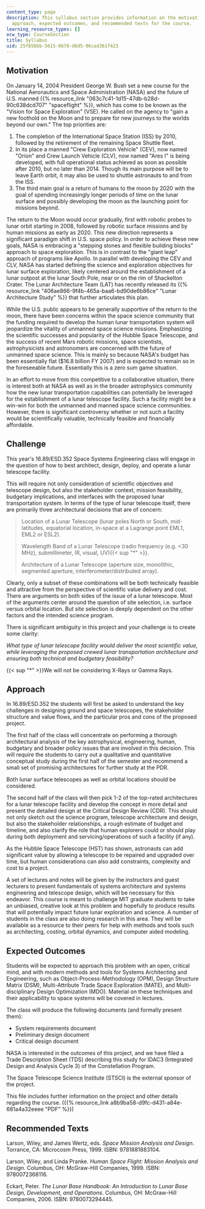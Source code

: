 ```yaml
---
content_type: page
description: This syllabus section provides information on the motivation, challenge,
  approach, expected outcomes, and recommended texts for the course.
learning_resource_types: []
ocw_type: CourseSection
title: Syllabus
uid: 25f856bb-5615-0670-d6d5-96cad361f423
---
```


Motivation
----------

On January 14, 2004 President George W. Bush set a new course for the National Aeronautics and Space Administration (NASA) and the future of U.S. manned {{% resource_link "063c7c41-1d15-47db-b28d-90c638dcd707" "spaceflight" %}}, which has come to be known as the "Vision for Space Exploration" (VSE). He called on the agency to "gain a new foothold on the Moon and to prepare for new journeys to the worlds beyond our own." The top priorities are:

1.  The completion of the International Space Station (ISS) by 2010, followed by the retirement of the remaining Space Shuttle fleet.
2.  In its place a manned "Crew Exploration Vehicle" (CEV), now named "Orion" and Crew Launch Vehicle (CLV), now named "Ares I" is being developed, with full operational status achieved as soon as possible after 2010, but no later than 2014. Though its main purpose will be to leave Earth orbit, it may also be used to shuttle astronauts to and from the ISS.
3.  The third main goal is a return of humans to the moon by 2020 with the goal of spending increasingly longer periods of time on the lunar surface and possibly developing the moon as the launching point for missions beyond.

The return to the Moon would occur gradually, first with robotic probes to lunar orbit starting in 2008, followed by robotic surface missions and by human missions as early as 2020. This new direction represents a significant paradigm shift in U.S. space policy. In order to achieve these new goals, NASA is embracing a "stepping stones and flexible building blocks" approach to space exploration. This is in contrast to the "giant leap" approach of programs like Apollo. In parallel with developing the CEV and CLV, NASA has started defining the science and exploration objectives for lunar surface exploration, likely centered around the establishment of a lunar outpost at the lunar South Pole, near or on the rim of Shackelton Crater. The Lunar Architecture Team (LAT) has recently released its {{% resource_link "406ae866-9f4b-465a-baa6-bd90de6b86ce" "Lunar Architecture Study" %}} that further articulates this plan.

While the U.S. public appears to be generally supportive of the return to the moon, there have been concerns within the space science community that the funding required to develop the human lunar transportation system will jeopardize the vitality of unmanned space science missions. Emphasizing the scientific successes and popularity of the Hubble Space Telescope, and the success of recent Mars robotic missions, space scientists, astrophysicists and astronomers are concerned with the future of unmanned space science. This is mainly so because NASA's budget has been essentially flat ($16.8 billion FY 2007) and is expected to remain so in the foreseeable future. Essentially this is a zero sum game situation.

In an effort to move from this competitive to a collaborative situation, there is interest both at NASA as well as in the broader astrophysics community how the new lunar transportation capabilities can potentially be leveraged for the establishment of a lunar telescope facility. Such a facility might be a win-win for both the unmanned and manned space science communities. However, there is significant controversy whether or not such a facility would be scientifically valuable, technically feasible and financially affordable.

Challenge
---------

This year's 16.89/ESD.352 Space Systems Engineering class will engage in the question of how to best architect, design, deploy, and operate a lunar telescope facility.

This will require not only consideration of scientific objectives and telescope design, but also the stakeholder context, mission feasibility, budgetary implications, and interfaces with the proposed lunar transportation system. In terms of the type of lunar telescope itself, there are primarily three architectural decisions that are of concern:

> Location of a Lunar Telescope (lunar poles North or South, mid-latitudes, equatorial location, in-space at a Lagrange point EML1, EML2 or ESL2).
> 
> Wavelength Band of a Lunar Telescope (radio frequency (e.g. \<30 MHz), submillimeter, IR, visual, UV){{< sup "\*" >}}.
> 
> Architecture of a Lunar Telescope (aperture size, monolithic, segmented aperture, interferometer/distributed array).

Clearly, only a subset of these combinations will be both technically feasible and attractive from the perspective of scientific value delivery and cost. There are arguments on both sides of the issue of a lunar telescope. Most of the arguments center around the question of site selection, i.e. surface versus orbital location. But site selection is deeply dependent on the other factors and the intended science program.

There is significant ambiguity in this project and your challenge is to create some clarity:

_What type of lunar telescope facility would deliver the most scientific value, while leveraging the proposed crewed lunar transportation architecture and ensuring both technical and budgetary feasibility?_

{{< sup "\*" >}}We will not be considering X-Rays or Gamma Rays.

Approach
--------

In 16.89/ESD.352 the students will first be asked to understand the key challenges in designing ground and space telescopes, the stakeholder structure and value flows, and the particular pros and cons of the proposed project.

The first half of the class will concentrate on performing a thorough architectural analysis of the key astrophysical, engineering, human, budgetary and broader policy issues that are involved in this decision. This will require the students to carry out a qualitative and quantitative conceptual study during the first half of the semester and recommend a small set of promising architectures for further study at the PDR.

Both lunar surface telescopes as well as orbital locations should be considered.

The second half of the class will then pick 1-2 of the top-rated architectures for a lunar telescope facility and develop the concept in more detail and present the detailed design at the Critical Design Review (CDR). This should not only sketch out the science program, telescope architecture and design, but also the stakeholder relationships, a rough estimate of budget and timeline, and also clarify the role that human explorers could or should play during both deployment and servicing/operations of such a facility (if any).

As the Hubble Space Telescope (HST) has shown, astronauts can add significant value by allowing a telescope to be repaired and upgraded over time, but human considerations can also add constraints, complexity and cost to a project.

A set of lectures and notes will be given by the instructors and guest lecturers to present fundamentals of systems architecture and systems engineering and telescope design, which will be necessary for this endeavor. This course is meant to challenge MIT graduate students to take an unbiased, creative look at this problem and hopefully to produce results that will potentially impact future lunar exploration and science. A number of students in the class are also doing research in this area. They will be available as a resource to their peers for help with methods and tools such as architecting, costing, orbital dynamics, and computer aided modeling.

Expected Outcomes
-----------------

Students will be expected to approach this problem with an open, critical mind, and with modern methods and tools for Systems Architecting and Engineering, such as Object-Process-Methodology (OPM), Design Structure Matrix (DSM), Multi-Attribute Trade Space Exploration (MATE), and Multi-disciplinary Design Optimization (MDO). Material on these techniques and their applicability to space systems will be covered in lectures.

The class will produce the following documents (and formally present them):

*   System requirements document
*   Preliminary design document
*   Critical design document

NASA is interested in the outcomes of this project, and we have filed a Trade Description Sheet (TDS) describing this study for IDAC3 (Integrated Design and Analysis Cycle 3) of the Constellation Program.

The Space Telescope Science Institute (STSCI) is the external sponsor of the project.

This file includes further information on the project and other details regarding the course. ({{% resource_link a8b9ba58-d9fc-d431-a84e-681a4a32eeee "PDF" %}})

Recommended Texts
-----------------

Larson, Wiley, and James Wertz, eds. _Space Mission Analysis and Design_. Torrance, CA: Microcosm Press, 1999. ISBN: 9781881883104.

Larson, Wiley, and Linda Pranke. _Human Space Flight: Mission Analysis and Design_. Columbus, OH: McGraw-Hill Companies, 1999. ISBN: 9780072368116.

Eckart, Peter. _The Lunar Base Handbook: An Introduction to Lunar Base Design, Development, and Operations_. Columbus, OH: McGraw-Hill Companies, 2006. ISBN: 9780073294445.
